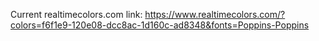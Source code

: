 Current realtimecolors.com link: https://www.realtimecolors.com/?colors=f6f1e9-120e08-dcc8ac-1d160c-ad8348&fonts=Poppins-Poppins